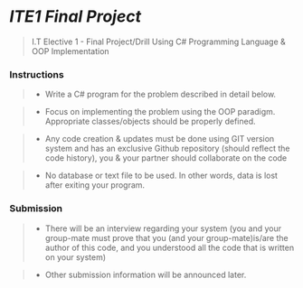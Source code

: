 # ***ITE1 Final Project***

> I.T Elective 1 - Final Project/Drill Using C# Programming Language & OOP Implementation


### Instructions

> - Write a C# program for the problem described in detail below.

> - Focus on implementing the problem using the OOP paradigm. Appropriate classes/objects should be properly defined.

> - Any code creation & updates must be done using GIT version system and has an exclusive Github repository (should reflect the code history), you & your partner should collaborate on the code

> - No database or text file to be used. In other words, data is lost after exiting your program.

### Submission

> - There will be an interview regarding your system (you and your group-mate must prove that you (and your group-mate)is/are the author of this code, and you understood all the code that is written on your system)

> - Other submission information will be announced later.
